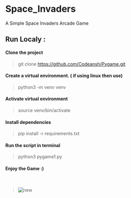 # Space_Invaders

  A Simple  Space Invaders Arcade Game

## Run Localy :

####  Clone the project
> git clone https://github.com/Codeansh/Pygame.git

#### Create a virtual environment. ( if using linux then use)
> python3 -m venv venv

#### Activate virtual environment
> source venv/bin/activate

#### Install dependencies
> pip install -r requirements.txt


#### Run the script in terminal

> python3  pygame1.py

#### Enjoy the Game :)
<br>

> ![new](https://user-images.githubusercontent.com/73956838/155716832-99571e87-02b8-4cec-ba31-4720599fedc4.png)
